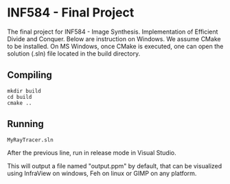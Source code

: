 # INF584 - Final Project

The final project for INF584 - Image Synthesis. Implementation of Efficient Divide and Conquer. 
Below are instruction on Windows. We assume CMake to be installed. On MS Windows, once CMake is executed, one can open the solution (.sln) file located in the build directory.


## Compiling

```
mkdir build
cd build
cmake ..
```

## Running 

```
MyRayTracer.sln
```
After the previous line, run in release mode in Visual Studio.

This will output a file named "output.ppm" by default, that can be visualized using InfraView on windows, Feh on linux or GIMP on any platform.